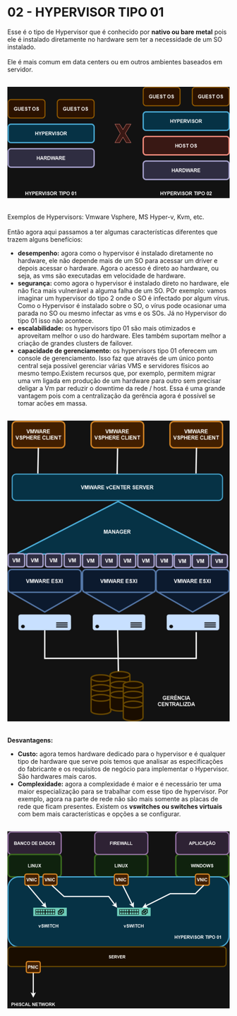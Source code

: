 # 02 - HYPERVISOR TIPO 01

Esse é o tipo de Hypervisor que é conhecido por **nativo ou bare metal** pois ele é instalado diretamente no hardware sem ter a necessidade de um SO instalado. <br></br>
Ele é mais comum em data centers ou em outros ambientes baseados em servidor. <br></br>

![HYPERVISOR](Imagens/t1_t2.png) <br></br>

Exemplos de Hypervisors: Vmware Vsphere, MS Hyper-v, Kvm, etc. <br></br>
Então agora aqui passamos a ter algumas características diferentes que trazem alguns benefícios:
- **desempenho:** agora como o hypervisor é instalado diretamente no hardware, ele não depende mais de um SO para acessar um driver e depois acessar o hardware. Agora o acesso é direto ao hardware, ou seja, as vms são executadas em velocidade de hardware.
- **segurança:** como agora o hypervisor é instalado direto no hardware, ele não fica mais vulnerável a alguma falha de um SO. POr exemplo: vamos imaginar um hypervisor do tipo 2 onde o SO é infectado por algum vírus. Como o Hypervisor é instalado sobre o SO, o vírus pode ocasionar uma parada no SO ou mesmo infectar as vms e os SOs. Já no Hypervisor do tipo 01 isso não acontece.
- **escalabilidade:** os hypervisors tipo 01 são mais otimizados e aproveitam melhor o uso do hardware. Eles também suportam melhor a criação de grandes clusters de failover.
- **capacidade de gerenciamento:** os hypervisors tipo 01 oferecem um console de gerenciamento. Isso faz que através de um único ponto central seja possível gerenciar várias VMS e servidores físicos ao mesmo tempo.Existem recursos que, por exemplo, permitem migrar uma vm ligada em produção de um hardware para outro sem precisar deligar a Vm par reduzir o downtime da rede / host. Essa é uma grande vantagem pois com a centralização da gerência agora é possível se tomar acões em massa. <br></br>

![GERÊNCIA](Imagens/gerencia.png) <br></br>

**Desvantagens:**
- **Custo:** agora temos hardware dedicado para o hypervisor e é qualquer tipo de hardware que serve pois temos que analisar as especificações do fabricante e os requisitos de negócio para implementar o Hypervisor. São hardwares mais caros.
- **Complexidade:** agora a complexidade é maior e é necessário ter uma maior especialização para se trabalhar com esse tipo de hypervisor. Por exemplo, agora na parte de rede não são mais somente as placas de rede que ficam presentes. Existem os **vswitches ou switches virtuais** com bem mais características e opções a se configurar. <br></br>

![vSWITCH](Imagens/vswitch.png) <br></br>